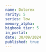 ```yaml
---
name: Dolorex
rarity: 5
series: low
memory_alpha:
bigbook_tier: 5
in_portal:
date: 30/09/2024
published: true
---
```



